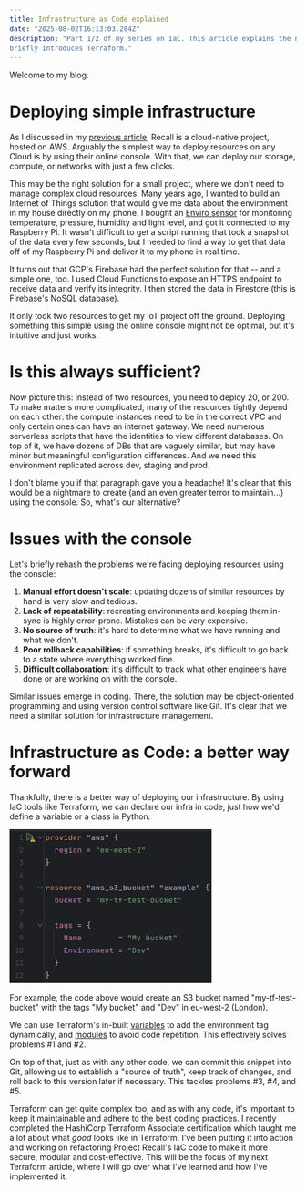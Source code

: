 ```yaml
---
title: Infrastructure as Code explained
date: "2025-08-02T16:13:03.284Z"
description: "Part 1/2 of my series on IaC. This article explains the necessity of good infrastructure practices and 
briefly introduces Terraform."
---
```


Welcome to my blog.

# Deploying simple infrastructure

As I discussed in my [previous article](https://blog.kug.la/recall-on-the-cloud/), Recall is a cloud-native project,
hosted on AWS. Arguably the simplest way to deploy resources on any Cloud is by using their online console.
With that, we can deploy our storage, compute, or networks with just a few clicks. 

This may be the right solution for a small project, where we don't need to manage complex cloud resources. Many years ago, 
I wanted to build an Internet of Things solution that would give me data about the environment in my house directly
on my phone. I bought an [Enviro sensor](https://learn.pimoroni.com/article/getting-started-with-enviro-plus) for monitoring
temperature, pressure, humidity and light level, and got it connected to my Raspberry Pi. It wasn't difficult to get a script
running that took a snapshot of the data every few seconds, but I needed to find a way to get that data off of my Raspberry Pi
and deliver it to my phone in real time.

It turns out that GCP's Firebase had the perfect solution for that -- and a simple one, too. I used Cloud Functions to
expose an HTTPS endpoint to receive data and verify its integrity. I then stored the data in Firestore 
(this is Firebase's NoSQL database).

It only took two resources to get my IoT project off the ground. Deploying something this simple using the online console
might not be optimal, but it's intuitive and just works.

# Is this always sufficient?

Now picture this: instead of two resources, you need to deploy 20, or 200. To make matters more complicated, many
of the resources tightly depend on each other: the compute instances need to be in the correct VPC and only certain
ones can have an internet gateway. We need numerous serverless scripts that have the identities to view different 
databases. On top of it, we have dozens of DBs that are vaguely similar, but may have minor but meaningful configuration
differences. And we need this environment replicated across dev, staging and prod.

I don't blame you if that paragraph gave you a headache! It's clear that this would be a nightmare to create (and an 
even greater terror to maintain...) using the console. So, what's our alternative?

# Issues with the console
Let's briefly rehash the problems we're facing deploying resources using the console:
1. **Manual effort doesn't scale**: updating dozens of similar resources by hand is very slow and tedious.
2. **Lack of repeatability**: recreating environments and keeping them in-sync is highly error-prone. Mistakes can be very expensive.
3. **No source of truth**: it's hard to determine what we have running and what we don't.
4. **Poor rollback capabilities**: if something breaks, it's difficult to go back to a state where everything worked fine.
5. **Difficult collaboration**: it's difficult to track what other engineers have done or are working on with the console.

Similar issues emerge in coding. There, the solution may be object-oriented programming and using version control software
like Git. It's clear that we need a similar solution for infrastructure management.

# Infrastructure as Code: a better way forward
Thankfully, there is a better way of deploying our infrastructure. By using IaC tools like Terraform, we can declare
our infra in code, just how we'd define a variable or a class in Python.


![Creating an S3 bucket with Terraform](s3-example.png)

For example, the code above would create an S3 bucket named "my-tf-test-bucket" with the tags "My bucket" and "Dev"
in eu-west-2 (London).

We can use Terraform's in-built [variables](https://developer.hashicorp.com/terraform/language/values/variables) to add 
the environment tag dynamically, and [modules](https://developer.hashicorp.com/terraform/language/modules) to avoid
code repetition. This effectively solves problems #1 and #2.

On top of that, just as with any other code, we can commit this snippet into Git, allowing us to establish a 
"source of truth", keep track of changes, and roll back to this version later if necessary. This tackles problems #3,
#4, and #5.

Terraform can get quite complex too, and as with any code, it's important to keep it maintainable and adhere to the
best coding practices. I recently completed the HashiCorp Terraform Associate certification which taught me a lot about
what _good_ looks like in Terraform. I've been putting it into action and working on refactoring Project Recall's IaC
code to make it more secure, modular and cost-effective. This will be the focus of my next Terraform article, where
I will go over what I've learned and how I've implemented it.